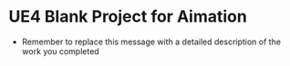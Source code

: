 # UE4 Blank Project for Aimation

* Remember to replace this message with a detailed description of the work you completed
